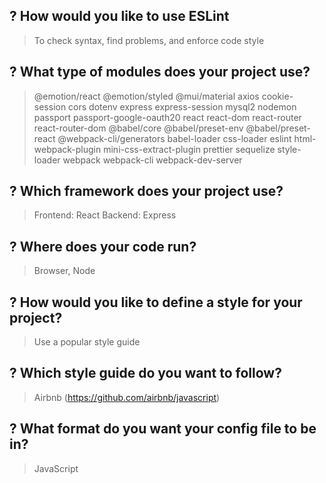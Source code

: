 ## ? How would you like to use ESLint
  > To check syntax, find problems, and enforce code style
## ? What type of modules does your project use?
  >  @emotion/react
@emotion/styled 
@mui/material 
axios 
cookie-session 
cors 
dotenv 
express 
express-session 
mysql2 
nodemon 
passport 
passport-google-oauth20 
react
react-dom
react-router
react-router-dom
@babel/core
@babel/preset-env 
@babel/preset-react 
@webpack-cli/generators 
babel-loader 
css-loader 
eslint 
html-webpack-plugin 
mini-css-extract-plugin
prettier
sequelize
style-loader
webpack
webpack-cli
webpack-dev-server
## ? Which framework does your project use?
  > Frontend: React
  Backend: Express
## ? Where does your code run?
  > Browser, Node
## ? How would you like to define a style for your project?
  > Use a popular style guide
## ? Which style guide do you want to follow?
  > Airbnb (https://github.com/airbnb/javascript)
## ? What format do you want your config file to be in?
  > JavaScript